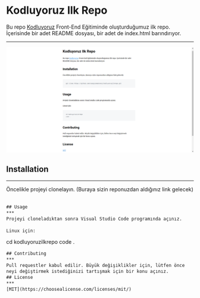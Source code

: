 # Kodluyoruz Ilk Repo
Bu repo [Kodluyoruz](https://www.kodluyoruz.org/) Front-End Eğitiminde oluşturduğumuz ilk repo. İçerisinde bir adet README dosyası, bir adet de index.html barındırıyor.
***
![image](https://raw.githubusercontent.com/Kodluyoruz/taskforce/main/git/odev1/figures/markdown.png)

## Installation
***
Öncelikle projeyi clonelayın. (Buraya sizin reponuzdan aldığınız link gelecek)

```git clone https://github.com/muratcankargi/kodluyoruzilkrepo.git

## Usage 
***
Projeyi cloneladıktan sonra Visual Studio Code programında açınız.

Linux için:
```
cd kodluyoruzilkrepo
code .
```
## Contributing
***
Pull requestler kabul edilir. Büyük değişiklikler için, lütfen önce neyi değiştirmek istediğinizi tartışmak için bir konu açınız.
## License
***
[MIT](https://choosealicense.com/licenses/mit/)
